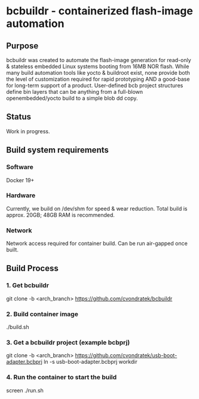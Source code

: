 # bcbuildr - containerized flash-image automation

## Purpose
bcbuildr was created to automate the flash-image generation for read-only & stateless embedded Linux systems booting from 16MB NOR flash. While many build
automation tools like yocto & buildroot exist, none provide both the level of customization required for rapid prototyping AND a good-base for long-term
support of a product. User-defined bcb project structures define bin layers that can be anything from a full-blown openembedded/yocto build to a simple blob dd copy.

## Status
Work in progress. 

## Build system requirements

### Software
Docker 19+

### Hardware
Currently, we build on /dev/shm for speed & wear reduction. Total build is approx. 20GB; 48GB RAM is recommended.

### Network
Network access required for container build. Can be run air-gapped once built.

## Build Process

### 1. Get bcbuildr
git clone -b <arch_branch> https://github.com/cvondratek/bcbuildr
### 2. Build container image
./build.sh
### 3. Get a bcbuildr project (example bcbprj)
git clone -b <arch_branch> https://github.com/cvondratek/usb-boot-adapter.bcbprj
ln -s usb-boot-adapter.bcbprj workdir
### 4. Run the container to start the build
screen
./run.sh

